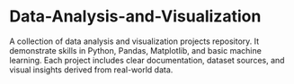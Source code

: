 # Data-Analysis-and-Visualization
A collection of data analysis and visualization projects repository. It demonstrate skills in Python, Pandas, Matplotlib, and basic machine learning. Each project includes clear documentation, dataset sources, and visual insights derived from real-world data.
